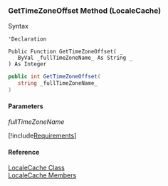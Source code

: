 ﻿### GetTimeZoneOffset Method (LocaleCache)

Syntax

```vbnet
'Declaration

Public Function GetTimeZoneOffset( _
   ByVal _fullTimeZoneName_ As String _
) As Integer
```

```csharp
public int GetTimeZoneOffset( 
   string _fullTimeZoneName_
)
```

#### Parameters

_fullTimeZoneName_

[!include[Requirements](../partials/requirements.md)]

#### Reference

[LocaleCache Class](fcSDK~FChoice.Foundation.Clarify.LocaleCache.md)  
[LocaleCache Members](fcSDK~FChoice.Foundation.Clarify.LocaleCache_members.md)